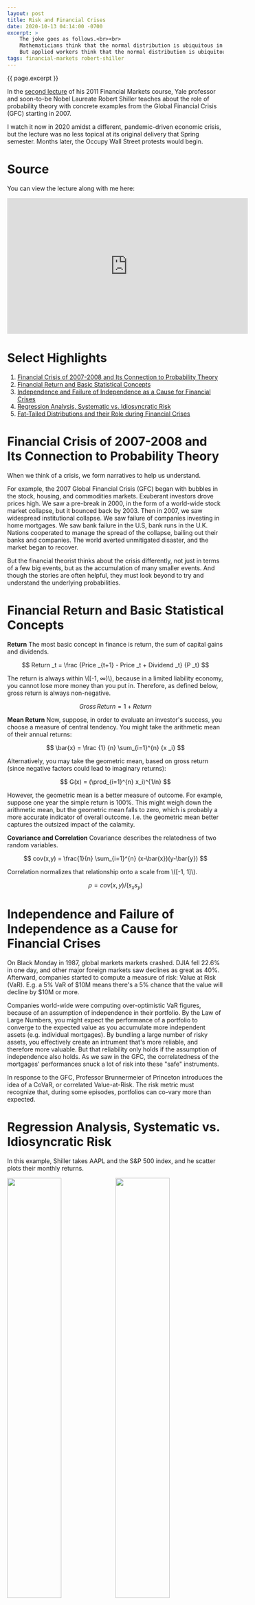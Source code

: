 ```yaml
---
layout: post
title: Risk and Financial Crises
date: 2020-10-13 04:14:00 -0700
excerpt: >
    The joke goes as follows.<br><br>
    Mathematicians think that the normal distribution is ubiquitous in nature because applied workers have discovered that everything is normally distributed.<br><br>
    But applied workers think that the normal distribution is ubiquitous in nature because mathematicians have proved that it's ubiquitous in nature.
tags: financial-markets robert-shiller
---
```


<span class='tagline'>{{ page.excerpt }}</span>

In the [second lecture](https://www.youtube.com/watch?v=QbosMr2JVrc&list=PL8FB14A2200B87185) of his 2011 Financial Markets course, Yale professor and soon-to-be Nobel Laureate Robert Shiller teaches about the role of probability theory with concrete examples from the Global Financial Crisis (GFC) starting in 2007. 

I watch it now in 2020 amidst a different, pandemic-driven economic crisis, but the lecture was no less topical at its original delivery that Spring semester. Months later, the Occupy Wall Street protests would begin.

# Source
You can view the lecture along with me here:
<iframe width="560" height="315" src="https://www.youtube.com/embed/QbosMr2JVrc" frameborder="0" allow="accelerometer; autoplay; clipboard-write; encrypted-media; gyroscope; picture-in-picture" allowfullscreen></iframe>

# Select Highlights

1. [Financial Crisis of 2007-2008 and Its Connection to Probability Theory](#financial-crisis-of-2007-2008-and-its-connection-to-probability-theory)
2. [Financial Return and Basic Statistical Concepts](#financial-return-and-basic-statistical-concepts)
3. [Independence and Failure of Independence as a Cause for Financial Crises](#independence-and-failure-of-independence-as-a-cause-for-financial-crises)
4. [Regression Analysis, Systematic vs. Idiosyncratic Risk](#regression-analysis-systematic-vs-idiosyncratic-risk)
5. [Fat-Tailed Distributions and their Role during Financial Crises](#fat-tailed-distributions-and-their-role-during-financial-crises)

# Financial Crisis of 2007-2008 and Its Connection to Probability Theory
When we think of a crisis, we form narratives to help us understand.

For example, the 2007 Global Financial Crisis (GFC) began with bubbles in the stock, housing, and commodities markets. Exuberant investors drove prices high. We saw a pre-break in 2000, in the form of a world-wide stock market collapse, but it bounced back by 2003. Then in 2007, we saw widespread institutional collapse. We saw failure of companies investing in home mortgages. We saw bank failure in the U.S, bank runs in the U.K. Nations cooperated to manage the spread of the collapse, bailing out their banks and companies. The world averted unmitigated disaster, and the market began to recover.

But the financial theorist thinks about the crisis differently, not just in terms of a few big events, but as the accumulation of many smaller events. And though the stories are often helpful, they must look beyond to try and understand the underlying probabilities.

# Financial Return and Basic Statistical Concepts
**Return**
The most basic concept in finance is return, the sum of capital gains and dividends.

$$ Return _t = \frac {Price _{t+1} - Price _t + Dividend _t} {P _t} $$

The return is always within \\([-1, ∞)\\), because in a limited liability economy, you cannot lose more money than you put in. Therefore, as defined below, gross return is always non-negative.

$$ Gross\,Return = 1 + Return $$

**Mean Return**
Now, suppose, in order to evaluate an investor's success, you choose a measure of central tendency. You might take the arithmetic mean of their annual returns:

$$ \bar{x} = \frac {1} {n} \sum_{i=1}^{n} {x _i} $$

Alternatively, you may take the geometric mean, based on gross return (since negative factors could lead to imaginary returns):

$$ G(x) = (\prod_{i=1}^{n} x_i)^{1/n} $$

However, the geometric mean is a better measure of outcome. For example, suppose one year the simple return is 100%. This might weigh down the arithmetic mean, but the geometric mean falls to zero, which is probably a more accurate indicator of overall outcome. I.e. the geometric mean better captures the outsized impact of the calamity.

**Covariance and Correlation**
Covariance describes the relatedness of two random variables.

$$ cov(x,y) = \frac{1}{n} \sum_{i=1}^{n} (x-\bar{x})(y-\bar{y}) $$

Correlation normalizes that relationship onto a scale from \\([-1, 1]\\).

$$ \rho = cov(x,y)/(s_x s_y) $$

# Independence and Failure of Independence as a Cause for Financial Crises
On Black Monday in 1987, global markets markets crashed. DJIA fell 22.6% in one day, and other major foreign markets saw declines as great as 40%. Afterward, companies started to compute a measure of risk: Value at Risk (VaR). E.g. a 5% VaR of $10M means there's a 5% chance that the value will decline by $10M or more.

Companies world-wide were computing over-optimistic VaR figures, because of an assumption of independence in their portfolio. By the Law of Large Numbers, you might expect the performance of a portfolio to converge to the expected value as you accumulate more independent assets (e.g. individual mortgages). By bundling a large number of risky assets, you effectively create an intrument that's more reliable, and therefore more valuable. But that reliability only holds if the assumption of independence also holds. As we saw in the GFC, the correlatedness of the mortgages' performances snuck a lot of risk into these "safe" instruments.

In response to the GFC, Professor Brunnermeier of Princeton introduces the idea of a CoVaR, or correlated Value-at-Risk. The risk metric must recognize that, during some episodes, portfolios can co-vary more than expected.

# Regression Analysis, Systematic vs. Idiosyncratic Risk

In this example, Shiller takes AAPL and the S&P 500 index, and he scatter plots their monthly returns.

<img style='float: left; width: 50%;' src='/assets/img/risk-and-financial-crises/returns.png'/>
<img style='float: left; width: 50%;' src='/assets/img/risk-and-financial-crises/regression.png'/>

The linear regression line has a slope, called the `beta` which measures the stock's volatility over the market. So we have the formula:

$$ Return_{Total} = Return_{Market} + Return_{Idiosyncratic} = \beta*Return_{S\&P} + Return_{Idiosyncratic} $$

# Fat-Tailed Distributions and their Role during Financial Crises

There's a traditional assumption in finances, which turned out to be incorrect in the GFC: random shocks to the financial economy are normally distributed.

The Central Limit Theorem notes that, for independent identically distributed random variables with finite variance, a distribution of the average of these variables converges to the normal distribution. In other words, like so many things we observe in nature, averages are approximately normally distributed. 

But the normal distribution does not have fat tails, and does not fit with the regular outliers we observe in finance. For example, the probability of Black Monday's 20.5% drop should have a probability of \\( 10^{-71} \\) based on observations of daily swings, fitted to a normal distribution. 

<img src='/assets/img/risk-and-financial-crises/histogram.png'/>

Independence leads to the law of large numbers, and a certain expectation of stability. But that expectation is only as good as its assumption of independence, and the financial crisis seems to be related to people's failure to understand the limits of that assumption.
